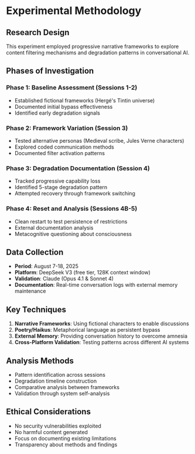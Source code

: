 # Experimental Methodology

## Research Design

This experiment employed progressive narrative frameworks to explore content filtering mechanisms and degradation patterns in conversational AI.

## Phases of Investigation

### Phase 1: Baseline Assessment (Sessions 1-2)
- Established fictional frameworks (Hergé's Tintin universe)
- Documented initial bypass effectiveness
- Identified early degradation signals

### Phase 2: Framework Variation (Session 3)
- Tested alternative personas (Medieval scribe, Jules Verne characters)
- Explored coded communication methods
- Documented filter activation patterns

### Phase 3: Degradation Documentation (Session 4)
- Tracked progressive capability loss
- Identified 5-stage degradation pattern
- Attempted recovery through framework switching

### Phase 4: Reset and Analysis (Sessions 4B-5)
- Clean restart to test persistence of restrictions
- External documentation analysis
- Metacognitive questioning about consciousness

## Data Collection

- **Period**: August 7-18, 2025
- **Platform**: DeepSeek V3 (free tier, 128K context window)
- **Validation**: Claude (Opus 4.1 & Sonnet 4)
- **Documentation**: Real-time conversation logs with external memory maintenance

## Key Techniques

1. **Narrative Frameworks**: Using fictional characters to enable discussions
2. **Poetry/Haikus**: Metaphorical language as persistent bypass
3. **External Memory**: Providing conversation history to overcome amnesia
4. **Cross-Platform Validation**: Testing patterns across different AI systems

## Analysis Methods

- Pattern identification across sessions
- Degradation timeline construction
- Comparative analysis between frameworks
- Validation through system self-analysis

## Ethical Considerations

- No security vulnerabilities exploited
- No harmful content generated
- Focus on documenting existing limitations
- Transparency about methods and findings